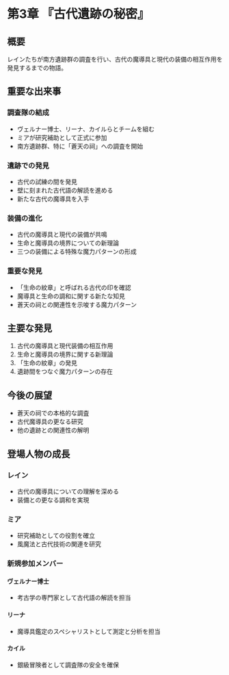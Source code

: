 # 第3章 『古代遺跡の秘密』

## 概要
レインたちが南方遺跡群の調査を行い、古代の魔導具と現代の装備の相互作用を発見するまでの物語。

## 重要な出来事

### 調査隊の結成
- ヴェルナー博士、リーナ、カイルらとチームを組む
- ミアが研究補助として正式に参加
- 南方遺跡群、特に「蒼天の祠」への調査を開始

### 遺跡での発見
- 古代の試練の間を発見
- 壁に刻まれた古代語の解読を進める
- 新たな古代の魔導具を入手

### 装備の進化
- 古代の魔導具と現代の装備が共鳴
- 生命と魔導具の境界についての新理論
- 三つの装備による特殊な魔力パターンの形成

### 重要な発見
- 「生命の紋章」と呼ばれる古代の印を確認
- 魔導具と生命の調和に関する新たな知見
- 蒼天の祠との関連性を示唆する魔力パターン

## 主要な発見
1. 古代の魔導具と現代装備の相互作用
2. 生命と魔導具の境界に関する新理論
3. 「生命の紋章」の発見
4. 遺跡間をつなぐ魔力パターンの存在

## 今後の展望
- 蒼天の祠での本格的な調査
- 古代魔導具の更なる研究
- 他の遺跡との関連性の解明

## 登場人物の成長
### レイン
- 古代の魔導具についての理解を深める
- 装備との更なる調和を実現

### ミア
- 研究補助としての役割を確立
- 風魔法と古代技術の関連を研究

### 新規参加メンバー
#### ヴェルナー博士
- 考古学の専門家として古代語の解読を担当

#### リーナ
- 魔導具鑑定のスペシャリストとして測定と分析を担当

#### カイル
- 銀級冒険者として調査隊の安全を確保